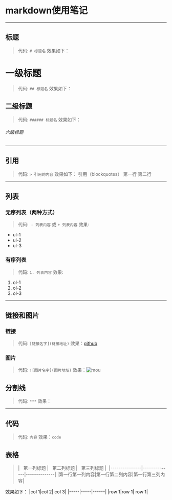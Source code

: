 # markdown使用笔记
***
## 标题
> 代码: `# 标题名` 效果如下：
# 一级标题
> 代码: `## 标题名` 效果如下：
## 二级标题
> 代码: `###### 标题名` 效果如下：
###### 六级标题
***
## 引用
> 代码: `> 引用的内容` 效果如下：
> 引用（blockquotes）
> 第一行
第二行
***
## 列表
### 无序列表（两种方式）
> 代码:  `- 列表内容` 或 `+ 列表内容` 效果:
- ul-1
- ul-2
- ul-3
### 有序列表
> 代码: `1. 列表内容` 效果:
1. ol-1
2. ol-2
3. ol-3
***
## 链接和图片
### 链接
> 代码: `[链接名字](链接地址)`
效果：[github](http://github.com)
### 图片
> 代码: `![图片名字](图片地址)`
效果：![mou](http://mouapp.com/Mou_128.png)
## 分割线
> 代码: `***` 效果：
***
## 代码
> 代码: `内容` 效果：`code`
## 表格
> |   第一列标题   |   第二列标题  |   第三列标题  |
  |---------------|--------------|--------------|
  |第一行第一列内容|第一行第二列内容|第一行第三列内容|  
  
效果如下：
|col 1|col 2| col 3|
|-----|-----|------|
|row 1|row 1| row 1|
